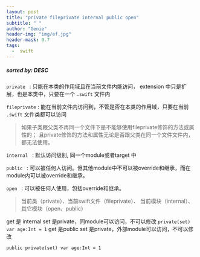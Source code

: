 ```yaml
---
layout: post
title: "private fileprivate internal public open"
subtitle: " "
author: "Genie"
header-img: "img/ef.jpg"
header-mask: 0.7
tags:
  -  swift
---
```


##### sorted by: DESC

`private ` : 只能在本类的作用域且在当前文件内能访问， extension 中只是扩展，也是本类中，只要在一个 `.swift` 文件内

`fileprivate` : 能在当前文件内访问到，不管是否在本类的作用域，只要在当前 `.swift` 文件类都可以访问

> 如果子类跟父类不再同一个文件下是不能够使用fileprivate修饰的方法或属性的；
> 且private修饰的方法和属性无论是否跟父类在同一个文件文件内，都无法使用。


`internal ` : 默认访问级别, 同一个module或者target 中

`public ` : 可以被任何人访问。但其他module中不可以被override和继承，而在module内可以被override和继承。

`open ` : 可以被任何人使用，包括override和继承。

> 当前类（private）、当前swift文件（fileprivate）、 当前模块（internal）、其它模块（open、public）

get 是 internal set 是private，同module可以访问，不可以修改
`
	private(set) var age:Int = 1
`
get 是public set 是private，外部module可以访问，不可以修改

`
 public private(set) var age:Int = 1 
`